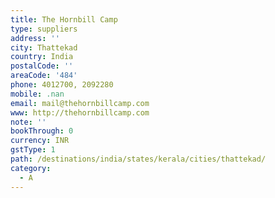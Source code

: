 ```yaml
---
title: The Hornbill Camp
type: suppliers
address: ''
city: Thattekad
country: India
postalCode: ''
areaCode: '484'
phone: 4012700, 2092280
mobile: .nan
email: mail@thehornbillcamp.com
www: http://thehornbillcamp.com
note: ''
bookThrough: 0
currency: INR
gstType: 1
path: /destinations/india/states/kerala/cities/thattekad/
category:
  - A
---
```



